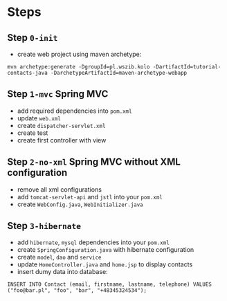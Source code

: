 # Steps

## Step `0-init`

* create web project using maven archetype:

```
mvn archetype:generate -DgroupId=pl.wszib.kolo -DartifactId=tutorial-contacts-java -DarchetypeArtifactId=maven-archetype-webapp
```

## Step `1-mvc` Spring MVC

* add required dependencies into `pom.xml`
* update `web.xml`
* create `dispatcher-servlet.xml`
* create test
* create first controller with view

## Step `2-no-xml` Spring MVC without XML configuration

* remove all xml configurations
* add `tomcat-servlet-api` and `jstl` into your `pom.xml`
* create `WebConfig.java`, `WebInitializer.java`

## Step `3-hibernate`

* add `hibernate`, `mysql` dependencies into your `pom.xml`
* create `SpringConfiguration.java` with hibernate configuration
* create `model`, `dao` and `service`
* update `HomeController.java` and `home.jsp` to display contacts
* insert dumy data into database:

```
INSERT INTO Contact (email, firstname, lastname, telephone) VALUES ("foo@bar.pl", "foo", "bar", "+48345324534");
``` 
